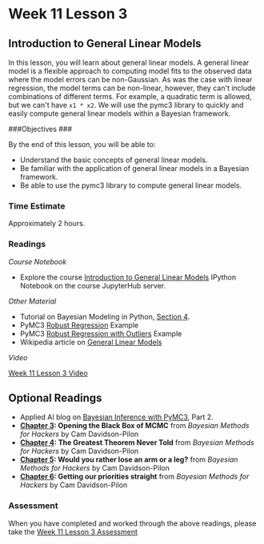 # Week 11 Lesson 3 #
## Introduction to General Linear Models ##

In this lesson, you will learn about general linear models. A general linear model is a flexible approach to computing model fits to the observed data where the model errors can be non-Gaussian. As was the case with linear regression, the model terms can be non-linear, however, they can't include combinations of different terms. For example, a quadratic term is allowed, but we can't have `x1 * x2`. We will use the pymc3 library to quickly and easily compute general linear models within a Bayesian framework.

###Objectives ###

By the end of this lesson, you will be able to:

- Understand the basic concepts of general linear models.  
- Be familiar with the application of general linear models in a Bayesian framework.
- Be able to use the pymc3 library to compute general linear models.

### Time Estimate ###

Approximately 2 hours.

### Readings ####

_Course Notebook_

- Explore the course [Introduction to General Linear Models][l3nb] IPython Notebook on the course JupyterHub server.

_Other Material_

- Tutorial on Bayesian Modeling in Python, [Section 4][bmps4].
- PyMC3 [Robust Regression][pymc3rr] Example
- PyMC3 [Robust Regression with Outliers][pymc3rro] Example
- Wikipedia article on [General Linear Models][wglm]

_Video_

[Week 11 Lesson 3 Video][lv]

## Optional Readings ##

- Applied AI blog on [Bayesian Inference with PyMC3][aibpymc3], Part 2.
- **[Chapter 3][bmh3]: Opening the Black Box of MCMC** from  _Bayesian Methods for Hackers_ by Cam Davidson-Pilon
- **[Chapter 4][bmh4]: The Greatest Theorem Never Told** from  _Bayesian Methods for Hackers_ by Cam Davidson-Pilon
- **[Chapter 5][bmh5]: Would you rather lose an arm or a leg?** from  _Bayesian Methods for Hackers_ by Cam Davidson-Pilon
- **[Chapter 6][bmh6]: Getting our priorities straight** from  _Bayesian Methods for Hackers_ by Cam Davidson-Pilon

### Assessment ###

When you have completed and worked through the above readings, please take the [Week 11 Lesson 3 Assessment][la]

[l3nb]: ../notebooks/intro2pp-glm.ipynb

[la]: https://learn.illinois.edu/mod/quiz/view.php?id=1844466
[lv]: https://mediaspace.illinois.edu/media/W11l3/1_1yy9vxof

[wglm]: https://en.wikipedia.org/wiki/Generalized_linear_model

[pymc3rr]: https://pymc-devs.github.io/pymc3/notebooks/GLM-robust.html
[pymc3rro]: https://pymc-devs.github.io/pymc3/notebooks/GLM-robust-with-outlier-detection.html

[bmh3]: https://github.com/CamDavidsonPilon/Probabilistic-Programming-and-Bayesian-Methods-for-Hackers/blob/master/Chapter3_MCMC/Ch3_IntroMCMC_PyMC3.ipynb

[bmh4]: https://github.com/CamDavidsonPilon/Probabilistic-Programming-and-Bayesian-Methods-for-Hackers/blob/master/Chapter4_TheGreatestTheoremNeverTold/Ch4_LawOfLargeNumbers_PyMC3.ipynb

[bmh5]: https://github.com/CamDavidsonPilon/Probabilistic-Programming-and-Bayesian-Methods-for-Hackers/blob/master/Chapter5_LossFunctions/Ch5_LossFunctions_PyMC3.ipynb

[bmh6]: https://github.com/CamDavidsonPilon/Probabilistic-Programming-and-Bayesian-Methods-for-Hackers/blob/master/Chapter6_Priorities/Ch6_Priors_PyMC3.ipynb

[bmps4]: http://nbviewer.jupyter.org/github/markdregan/Bayesian-Modelling-in-Python/blob/master/Section%204.%20Bayesian%20regression.ipynb

[aibpymc3]: http://blog.applied.ai/bayesian-inference-with-pymc3-part-2/
